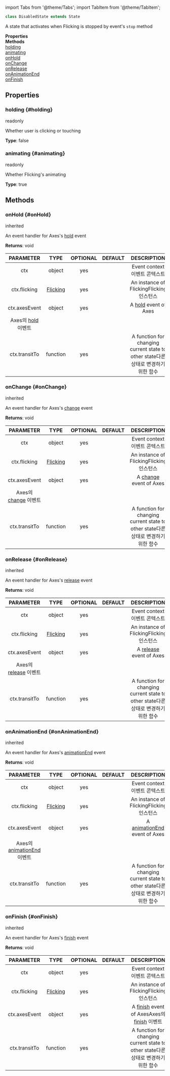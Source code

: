 import Tabs from '@theme/Tabs';
import TabItem from '@theme/TabItem';

```ts
class DisabledState extends State
```
A state that activates when Flicking is stopped by event's `stop` method

<div className="container">
    <div className="row mb-2"><div className="col col--6"><strong>Properties</strong></div><div className="col col--6"><strong>Methods</strong></div></div>
    <div className="row"><div className="col col--6"><a href="#holding">holding</a><br/><a href="#animating">animating</a></div><div className="col col--6"><a href="#onHold">onHold</a><br/><a href="#onChange">onChange</a><br/><a href="#onRelease">onRelease</a><br/><a href="#onAnimationEnd">onAnimationEnd</a><br/><a href="#onFinish">onFinish</a></div></div>
  </div>



## Properties

### holding {#holding}
<div className="bulma-tags">

<span className="bulma-tag is-info">readonly</span>


</div>

Whether user is clicking or touching

**Type**: false











### animating {#animating}
<div className="bulma-tags">

<span className="bulma-tag is-info">readonly</span>


</div>

Whether Flicking's animating

**Type**: true











## Methods

### onHold {#onHold}
<div className="bulma-tags">


<span className="bulma-tag is-danger">inherited</span>

</div>

An event handler for Axes's [hold](https://naver.github.io/egjs-axes/release/latest/doc/eg.Axes.html#event-hold) event



**Returns**: void


|PARAMETER|TYPE|OPTIONAL|DEFAULT|DESCRIPTION|
|:---:|:---:|:---:|:---:|:---:|
|ctx|object|yes||Event context<ko>이벤트 콘텍스트</ko>|
|ctx.flicking|[Flicking](Flicking)|yes||An instance of Flicking<ko>Flicking 인스턴스</ko>|
|ctx.axesEvent|object|yes||A [hold](https://naver.github.io/egjs-axes/release/latest/doc/eg.Axes.html#event-hold) event of Axes
<ko>Axes의 [hold](https://naver.github.io/egjs-axes/release/latest/doc/eg.Axes.html#event-hold) 이벤트</ko>|
|ctx.transitTo|function|yes||A function for changing current state to other state<ko>다른 상태로 변경하기 위한 함수</ko>|







### onChange {#onChange}
<div className="bulma-tags">


<span className="bulma-tag is-danger">inherited</span>

</div>

An event handler for Axes's [change](https://naver.github.io/egjs-axes/release/latest/doc/eg.Axes.html#event-change) event



**Returns**: void


|PARAMETER|TYPE|OPTIONAL|DEFAULT|DESCRIPTION|
|:---:|:---:|:---:|:---:|:---:|
|ctx|object|yes||Event context<ko>이벤트 콘텍스트</ko>|
|ctx.flicking|[Flicking](Flicking)|yes||An instance of Flicking<ko>Flicking 인스턴스</ko>|
|ctx.axesEvent|object|yes||A [change](https://naver.github.io/egjs-axes/release/latest/doc/eg.Axes.html#event-change) event of Axes
<ko>Axes의 [change](https://naver.github.io/egjs-axes/release/latest/doc/eg.Axes.html#event-change) 이벤트</ko>|
|ctx.transitTo|function|yes||A function for changing current state to other state<ko>다른 상태로 변경하기 위한 함수</ko>|







### onRelease {#onRelease}
<div className="bulma-tags">


<span className="bulma-tag is-danger">inherited</span>

</div>

An event handler for Axes's [release](https://naver.github.io/egjs-axes/release/latest/doc/eg.Axes.html#event-release) event



**Returns**: void


|PARAMETER|TYPE|OPTIONAL|DEFAULT|DESCRIPTION|
|:---:|:---:|:---:|:---:|:---:|
|ctx|object|yes||Event context<ko>이벤트 콘텍스트</ko>|
|ctx.flicking|[Flicking](Flicking)|yes||An instance of Flicking<ko>Flicking 인스턴스</ko>|
|ctx.axesEvent|object|yes||A [release](https://naver.github.io/egjs-axes/release/latest/doc/eg.Axes.html#event-release) event of Axes
<ko>Axes의 [release](https://naver.github.io/egjs-axes/release/latest/doc/eg.Axes.html#event-release) 이벤트</ko>|
|ctx.transitTo|function|yes||A function for changing current state to other state<ko>다른 상태로 변경하기 위한 함수</ko>|







### onAnimationEnd {#onAnimationEnd}
<div className="bulma-tags">


<span className="bulma-tag is-danger">inherited</span>

</div>

An event handler for Axes's [animationEnd](https://naver.github.io/egjs-axes/release/latest/doc/eg.Axes.html#event-animationEnd) event



**Returns**: void


|PARAMETER|TYPE|OPTIONAL|DEFAULT|DESCRIPTION|
|:---:|:---:|:---:|:---:|:---:|
|ctx|object|yes||Event context<ko>이벤트 콘텍스트</ko>|
|ctx.flicking|[Flicking](Flicking)|yes||An instance of Flicking<ko>Flicking 인스턴스</ko>|
|ctx.axesEvent|object|yes||A [animationEnd](https://naver.github.io/egjs-axes/release/latest/doc/eg.Axes.html#event-animationEnd) event of Axes
<ko>Axes의 [animationEnd](https://naver.github.io/egjs-axes/release/latest/doc/eg.Axes.html#event-animationEnd) 이벤트</ko>|
|ctx.transitTo|function|yes||A function for changing current state to other state<ko>다른 상태로 변경하기 위한 함수</ko>|







### onFinish {#onFinish}
<div className="bulma-tags">


<span className="bulma-tag is-danger">inherited</span>

</div>

An event handler for Axes's [finish](https://naver.github.io/egjs-axes/release/latest/doc/eg.Axes.html#event-finish) event



**Returns**: void


|PARAMETER|TYPE|OPTIONAL|DEFAULT|DESCRIPTION|
|:---:|:---:|:---:|:---:|:---:|
|ctx|object|yes||Event context<ko>이벤트 콘텍스트</ko>|
|ctx.flicking|[Flicking](Flicking)|yes||An instance of Flicking<ko>Flicking 인스턴스</ko>|
|ctx.axesEvent|object|yes||A [finish](https://naver.github.io/egjs-axes/release/latest/doc/eg.Axes.html#event-finish) event of Axes<ko>Axes의 [finish](https://naver.github.io/egjs-axes/release/latest/doc/eg.Axes.html#event-finish) 이벤트</ko>|
|ctx.transitTo|function|yes||A function for changing current state to other state<ko>다른 상태로 변경하기 위한 함수</ko>|








